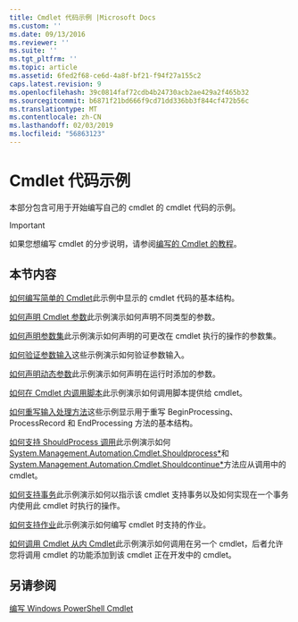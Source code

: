 ```yaml
---
title: Cmdlet 代码示例 |Microsoft Docs
ms.custom: ''
ms.date: 09/13/2016
ms.reviewer: ''
ms.suite: ''
ms.tgt_pltfrm: ''
ms.topic: article
ms.assetid: 6fed2f68-ce6d-4a8f-bf21-f94f27a155c2
caps.latest.revision: 9
ms.openlocfilehash: 39c0814faf72cdb4b24730acb2ae429a2f465b32
ms.sourcegitcommit: b6871f21bd666f9cd71dd336bb3f844cf472b56c
ms.translationtype: MT
ms.contentlocale: zh-CN
ms.lasthandoff: 02/03/2019
ms.locfileid: "56863123"
---
```

# <a name="examples-of-cmdlet-code"></a>Cmdlet 代码示例

本部分包含可用于开始编写自己的 cmdlet 的 cmdlet 代码的示例。

> [!IMPORTANT]
> 如果您想编写 cmdlet 的分步说明，请参阅[编写的 Cmdlet 的教程](./tutorials-for-writing-cmdlets.md)。

## <a name="in-this-section"></a>本节内容

[如何编写简单的 Cmdlet](./how-to-write-a-simple-cmdlet.md)此示例中显示的 cmdlet 代码的基本结构。

[如何声明 Cmdlet 参数](./how-to-declare-cmdlet-parameters.md)此示例演示如何声明不同类型的参数。

[如何声明参数集](./how-to-declare-parameter-sets.md)此示例演示如何声明的可更改在 cmdlet 执行的操作的参数集。

[如何验证参数输入](./how-to-validate-parameter-input.md)这些示例演示如何验证参数输入。

[如何声明动态参数](./how-to-declare-dynamic-parameters.md)此示例演示如何声明在运行时添加的参数。

[如何在 Cmdlet 内调用脚本](./how-to-invoke-scripts-within-a-cmdlet.md)此示例演示如何调用脚本提供给 cmdlet。

[如何重写输入处理方法](./how-to-override-input-processing-methods.md)这些示例显示用于重写 BeginProcessing、 ProcessRecord 和 EndProcessing 方法的基本结构。

[如何支持 ShouldProcess 调用](./how-to-request-confirmations.md)此示例演示如何[System.Management.Automation.Cmdlet.Shouldprocess*](/dotnet/api/System.Management.Automation.Cmdlet.ShouldProcess)和[System.Management.Automation.Cmdlet.Shouldcontinue*](/dotnet/api/System.Management.Automation.Cmdlet.ShouldContinue)方法应从调用中的 cmdlet。

[如何支持事务](./how-to-support-transactions.md)此示例演示如何以指示该 cmdlet 支持事务以及如何实现在一个事务内使用此 cmdlet 时执行的操作。

[如何支持作业](./how-to-support-jobs.md)此示例演示如何编写 cmdlet 时支持的作业。

[如何调用 Cmdlet 从内 Cmdlet](./how-to-invoke-a-cmdlet-from-within-a-cmdlet.md)此示例演示如何调用在另一个 cmdlet，后者允许您将调用 cmdlet 的功能添加到该 cmdlet 正在开发中的 cmdlet。

## <a name="see-also"></a>另请参阅

[编写 Windows PowerShell Cmdlet](./writing-a-windows-powershell-cmdlet.md)
